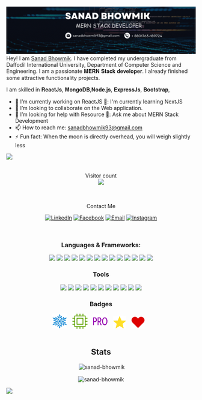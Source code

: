 ![logo](bg.gif)
Hey! I am  [Sanad Bhowmik](https://www.linkedin.com/in/sanad-bhowmik-366b20199/). I have completed my undergraduate from Daffodil International University, Department of Computer Science and Engineering. I am a passionate 𝐌𝐄𝐑𝐍 𝐒𝐭𝐚𝐜𝐤 𝐝𝐞𝐯𝐞𝐥𝐨𝐩𝐞𝐫. I already finished some attractive functionality projects. 

I am skilled in 𝐑𝐞𝐚𝐜𝐭𝐉𝐬, 𝐌𝐨𝐧𝐠𝐨𝐃𝐁,𝐍𝐨𝐝𝐞.𝐣𝐬, 𝐄𝐱𝐩𝐫𝐞𝐬𝐬𝐉𝐬, 𝐁𝐨𝐨𝐭𝐬𝐭𝐫𝐚𝐩,

- 🔭 I’m currently working on ReactJS 
🌱: I'm currently learning NextJS 
- 👯 I’m looking to collaborate on the Web application.
- 🤔 I’m looking for help with Resource 
💬: Ask me about MERN Stack Development
- 📫 How to reach me: sanadbhowmik93@gmail.com 
- ⚡ Fun fact: When the moon is directly overhead, you will weigh slightly less
<img src="https://user-images.githubusercontent.com/74038190/212284100-561aa473-3905-4a80-b561-0d28506553ee.gif" width="700">
<br><br>
<p align="center"> 
  Visitor count<br>
  <img src="https://profile-counter.glitch.me/biplob2358/count.svg" />
</p>
<br>
 <p align="center">Contact Me</P>
<p align="center">
<a href="https://www.linkedin.com/in/sanad-bhowmik-366b20199/"><img alt="LinkedIn" src="https://img.shields.io/badge/Sanad Bhwomik-linkedIn-brightgreen?style=flat-square&logo=linkedin"></a>
<a href="https://www.facebook.com/sonod.bhoumik"><img alt="Facebook" src="https://img.shields.io/badge/Sanad Bhwomik-facebook-blue?style=flat&logo=facebook"></a>
<a href="mailto:sanadbhowmik93@gmail.com"><img alt="Email" src="https://img.shields.io/badge/Email-sanadbhowmik93@gmail.com-orange?style=flat-square&logo=gmail"></a>
<a href="https://www.instagram.com/sanadbhowmik/"><img alt="Instagram" src="https://img.shields.io/badge/Sanad Bhwomik-purple?style=flat&logo=instagram"></a>
</p>

<br>

<h3 align="center">Languages & Frameworks:</h3>
<div align="center">
 <img src="https://cdn.icon-icons.com/icons2/2107/PNG/48/file_type_html_icon_130541.png"/> 
 <img src="https://cdn.icon-icons.com/icons2/2107/PNG/48/file_type_css_icon_130661.png"/> 
 <img src="https://cdn.iconscout.com/icon/free/png-48/bootstrap-7-1175254.png"/> 
 <img src="https://upload.wikimedia.org/wikipedia/commons/thumb/d/d5/Tailwind_CSS_Logo.svg/48px-Tailwind_CSS_Logo.svg.png"/>
 <img src="https://upload.wikimedia.org/wikipedia/commons/thumb/a/a7/React-icon.svg/48px-React-icon.svg.png"/> 
  <img src="https://img.icons8.com/color/48/000000/nodejs.png"/> 
  <img src="https://wsofter.ru/wp-content/uploads/2017/12/node-express.png" width="48"/> 
  <img src="https://cdn.icon-icons.com/icons2/2415/PNG/48/mongodb_plain_wordmark_logo_icon_146423.png"/>
  <img src="https://cdn.icon-icons.com/icons2/2699/PNG/48/firebase_logo_icon_171157.png"/> 
  <img src="https://karmanivero.us/assets/images/logo-vercel.png" height="48"/>
  <img src="https://cdn.icon-icons.com/icons2/2415/PNG/48/java_original_logo_icon_146458.png"/>
  <img src="https://cdn.icon-icons.com/icons2/112/PNG/48/python_18894.png"/>
  <img src="https://cdn.icon-icons.com/icons2/2415/PNG/48/c_original_logo_icon_146611.png"/>
   <img src="https://cdn.icon-icons.com/icons2/2415/PNG/48/java_original_logo_icon_146458.png"/>
</div>
<h3 align="center">Tools </h3>

<div align="center">
  <img src="https://cdn.icon-icons.com/icons2/1381/PNG/48/visualstudiocode_93981.png"/>
  <img src="https://cdn.icon-icons.com/icons2/1381/PNG/48/eclipse_94656.png"/>
  <img src="https://cdn.icon-icons.com/icons2/2667/PNG/48/jupyter_app_icon_161280.png"/>
  <img src="https://cdn.icon-icons.com/icons2/1381/PNG/48/pycharm_93936.png"/>
  <img src="https://cdn.icon-icons.com/icons2/673/PNG/48/github_icon-icons.com_60477.png"/>
  <img src="https://cdn.icon-icons.com/icons2/1381/PNG/48/git_93585.png"/>
  <img src="https://cdn.icon-icons.com/icons2/1243/PNG/48/adobephotoshopicon_84144.png"/>
  <img src="https://cdn-images-1.medium.com/max/1200/1*A6kkoOVJVpXPWewg8axc5w.png" height="48"/>
  <img src="https://cdn.icon-icons.com/icons2/2429/PNG/48/figma_logo_icon_147289.png"/> 
   <img src="https://cdn.icon-icons.com/icons2/3053/PNG/48/android_studio_macos_bigsur_icon_189484.png"/>
  <img src="https://cdn.icon-icons.com/icons2/2107/PNG/48/file_type_netlify_icon_130354.png"/>
  

</div>

<h3 align="center">Badges</h3>
<div align="center">
<a href='https://archiveprogram.github.com/'><img src='https://raw.githubusercontent.com/acervenky/animated-github-badges/master/assets/acbadge.gif' width='40' height='40'></a> <a href='https://docs.github.com/en/developers'><img src='https://raw.githubusercontent.com/acervenky/animated-github-badges/master/assets/devbadge.gif' width='40' height='40'></a> <a href='https://github.com/pricing'><img src='https://raw.githubusercontent.com/acervenky/animated-github-badges/master/assets/pro.gif' width='40' height='40'></a> <a href='https://stars.github.com/'><img src='https://raw.githubusercontent.com/acervenky/animated-github-badges/master/assets/starbadge.gif' width='35' height='35'></a> <a href='https://docs.github.com/en/github/supporting-the-open-source-community-with-github-sponsors'><img src='https://raw.githubusercontent.com/acervenky/animated-github-badges/master/assets/sponsorbadge.gif' width='35' height='35'></a> 

</div>
<br>
<h2 align="center"> Stats</h2>
<p align="center">&nbsp;<img align="center" src="https://github-readme-stats.vercel.app/api?username=sanad-bhowmik&show_icons=true&locale=en" alt="sanad-bhowmik" /></p>

<p align="center"><img align="center" src="https://github-readme-streak-stats.herokuapp.com/?user=biplob2358&theme=radical&show_icons=true" alt="sanad-bhowmik"/></p>

<img src="https://github.com/Anmol-Baranwal/Cool-GIFs-For-GitHub/assets/74038190/d48893bd-0757-481c-8d7e-ba3e163feae7" />

<br><br>

